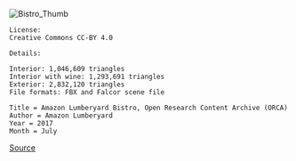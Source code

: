 ![Bistro_Thumb](Assets/Thumbnail/Bistro_Thumb.png)

    License:
    Creative Commons CC-BY 4.0
    
    Details:
    
    Interior: 1,046,609 triangles
    Interior with wine: 1,293,691 triangles
    Exterior: 2,832,120 triangles
    File formats: FBX and Falcor scene file

    Title = Amazon Lumberyard Bistro, Open Research Content Archive (ORCA)
    Author = Amazon Lumberyard
    Year = 2017
    Month = July
  
[Source](http://developer.nvidia.com/orca/amazon-lumberyard-bistro)
